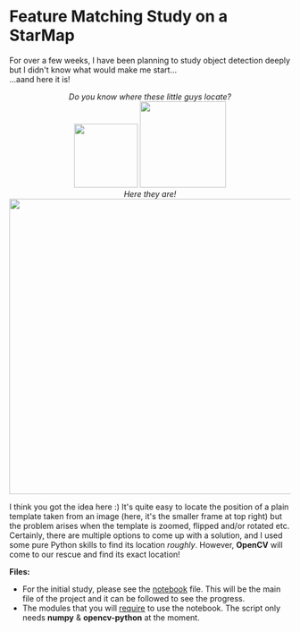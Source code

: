 # Feature Matching Study on a StarMap
For over a few weeks, I have been planning to study object detection deeply but I didn't know what would make me start...<br>...aand here it is!
<p align="center">
  <i>Do you know where these little guys locate?</i><br>
  <img width="114" height="114" src="https://github.com/gulmert89/projects/blob/main/opencv/starmap_feature_matching/Small_area.png">
  <img width="154" height="154" src="https://github.com/gulmert89/projects/blob/main/opencv/starmap_feature_matching/Small_area_rotated.png"><br>
  <i>Here they are!</i><br>
  <img width="800" height="528" src="https://github.com/gulmert89/projects/blob/main/opencv/starmap_feature_matching/StarMapMarked.png"><br> 
</p>

I think you got the idea here :) It's quite easy to locate the position of a plain template taken from an image (here, it's the smaller frame at top right) but the problem arises when the template is zoomed, flipped and/or rotated etc. Certainly, there are multiple options to come up with a solution, and I used some pure Python skills to find its location _roughly_. However, **OpenCV** will come to our rescue and find its exact location!<br>

**Files:**<br>
* For the initial study, please see the [notebook](https://github.com/gulmert89/projects/blob/main/starmap_feature_matching/starmap_notebook.ipynb) file. This will be the main file of the project and it can be followed to see the progress.<br>
* The modules that you will [require](https://github.com/gulmert89/projects/blob/main/starmap_feature_matching/requirements.txt) to use the notebook. The script only needs  **numpy** & **opencv-python** at the moment.<br>
